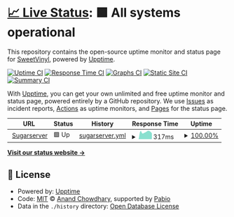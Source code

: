 # [📈 Live Status](https://status.sweetvinyl.com): <!--live status--> **🟩 All systems operational**

This repository contains the open-source uptime monitor and status page for [SweetVinyl](https://www.sweetvinyl.com), powered by [Upptime](https://github.com/upptime/upptime).

[![Uptime CI](https://github.com/sweetvinyl/uptime/workflows/Uptime%20CI/badge.svg)](https://github.com/sweetvinyl/uptime/actions?query=workflow%3A%22Uptime+CI%22)
[![Response Time CI](https://github.com/sweetvinyl/uptime/workflows/Response%20Time%20CI/badge.svg)](https://github.com/sweetvinyl/uptime/actions?query=workflow%3A%22Response+Time+CI%22)
[![Graphs CI](https://github.com/sweetvinyl/uptime/workflows/Graphs%20CI/badge.svg)](https://github.com/sweetvinyl/uptime/actions?query=workflow%3A%22Graphs+CI%22)
[![Static Site CI](https://github.com/sweetvinyl/uptime/workflows/Static%20Site%20CI/badge.svg)](https://github.com/sweetvinyl/uptime/actions?query=workflow%3A%22Static+Site+CI%22)
[![Summary CI](https://github.com/sweetvinyl/uptime/workflows/Summary%20CI/badge.svg)](https://github.com/sweetvinyl/uptime/actions?query=workflow%3A%22Summary+CI%22)

With [Upptime](https://upptime.js.org), you can get your own unlimited and free uptime monitor and status page, powered entirely by a GitHub repository. We use [Issues](https://github.com/sweetvinyl/uptime/issues) as incident reports, [Actions](https://github.com/sweetvinyl/uptime/actions) as uptime monitors, and [Pages](https://status.sweetvinyl.com) for the status page.

<!--start: status pages-->
<!-- This summary is generated by Upptime (https://github.com/upptime/upptime) -->
<!-- Do not edit this manually, your changes will be overwritten -->
<!-- prettier-ignore -->
| URL | Status | History | Response Time | Uptime |
| --- | ------ | ------- | ------------- | ------ |
| <img alt="" src="https://icons.duckduckgo.com/ip3/sugarserver.sweetvinyl.com.ico" height="13"> [Sugarserver](https://sugarserver.sweetvinyl.com/uptimerobotcheck) | 🟩 Up | [sugarserver.yml](https://github.com/sweetvinyl/uptime/commits/HEAD/history/sugarserver.yml) | <details><summary><img alt="Response time graph" src="./graphs/sugarserver/response-time-week.png" height="20"> 317ms</summary><br><a href="https://status.sweetvinyl.com/history/sugarserver"><img alt="Response time 342" src="https://img.shields.io/endpoint?url=https%3A%2F%2Fraw.githubusercontent.com%2Fsweetvinyl%2Fuptime%2FHEAD%2Fapi%2Fsugarserver%2Fresponse-time.json"></a><br><a href="https://status.sweetvinyl.com/history/sugarserver"><img alt="24-hour response time 263" src="https://img.shields.io/endpoint?url=https%3A%2F%2Fraw.githubusercontent.com%2Fsweetvinyl%2Fuptime%2FHEAD%2Fapi%2Fsugarserver%2Fresponse-time-day.json"></a><br><a href="https://status.sweetvinyl.com/history/sugarserver"><img alt="7-day response time 317" src="https://img.shields.io/endpoint?url=https%3A%2F%2Fraw.githubusercontent.com%2Fsweetvinyl%2Fuptime%2FHEAD%2Fapi%2Fsugarserver%2Fresponse-time-week.json"></a><br><a href="https://status.sweetvinyl.com/history/sugarserver"><img alt="30-day response time 298" src="https://img.shields.io/endpoint?url=https%3A%2F%2Fraw.githubusercontent.com%2Fsweetvinyl%2Fuptime%2FHEAD%2Fapi%2Fsugarserver%2Fresponse-time-month.json"></a><br><a href="https://status.sweetvinyl.com/history/sugarserver"><img alt="1-year response time 342" src="https://img.shields.io/endpoint?url=https%3A%2F%2Fraw.githubusercontent.com%2Fsweetvinyl%2Fuptime%2FHEAD%2Fapi%2Fsugarserver%2Fresponse-time-year.json"></a></details> | <details><summary><a href="https://status.sweetvinyl.com/history/sugarserver">100.00%</a></summary><a href="https://status.sweetvinyl.com/history/sugarserver"><img alt="All-time uptime 98.88%" src="https://img.shields.io/endpoint?url=https%3A%2F%2Fraw.githubusercontent.com%2Fsweetvinyl%2Fuptime%2FHEAD%2Fapi%2Fsugarserver%2Fuptime.json"></a><br><a href="https://status.sweetvinyl.com/history/sugarserver"><img alt="24-hour uptime 100.00%" src="https://img.shields.io/endpoint?url=https%3A%2F%2Fraw.githubusercontent.com%2Fsweetvinyl%2Fuptime%2FHEAD%2Fapi%2Fsugarserver%2Fuptime-day.json"></a><br><a href="https://status.sweetvinyl.com/history/sugarserver"><img alt="7-day uptime 100.00%" src="https://img.shields.io/endpoint?url=https%3A%2F%2Fraw.githubusercontent.com%2Fsweetvinyl%2Fuptime%2FHEAD%2Fapi%2Fsugarserver%2Fuptime-week.json"></a><br><a href="https://status.sweetvinyl.com/history/sugarserver"><img alt="30-day uptime 97.00%" src="https://img.shields.io/endpoint?url=https%3A%2F%2Fraw.githubusercontent.com%2Fsweetvinyl%2Fuptime%2FHEAD%2Fapi%2Fsugarserver%2Fuptime-month.json"></a><br><a href="https://status.sweetvinyl.com/history/sugarserver"><img alt="1-year uptime 98.88%" src="https://img.shields.io/endpoint?url=https%3A%2F%2Fraw.githubusercontent.com%2Fsweetvinyl%2Fuptime%2FHEAD%2Fapi%2Fsugarserver%2Fuptime-year.json"></a></details>

<!--end: status pages-->

[**Visit our status website →**](https://status.sweetvinyl.com)

## 📄 License

- Powered by: [Upptime](https://github.com/upptime/upptime)
- Code: [MIT](./LICENSE) © [Anand Chowdhary](https://anandchowdhary.com), supported by [Pabio](https://pabio.com)
- Data in the `./history` directory: [Open Database License](https://opendatacommons.org/licenses/odbl/1-0/)
